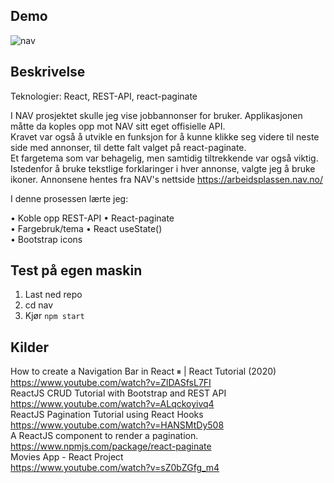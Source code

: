 ## Demo
 ![nav](demo.gif)

## Beskrivelse<br>

Teknologier: React, REST-API, react-paginate

I NAV prosjektet skulle jeg vise jobbannonser for bruker. Applikasjonen måtte da koples opp mot NAV sitt eget offisielle API. <br>
Kravet var også å utvikle en funksjon for å kunne klikke seg videre til neste side med annonser, til dette falt valget på react-paginate. <br>
Et fargetema som var behagelig, men samtidig tiltrekkende var også viktig. Istedenfor å bruke tekstlige forklaringer i hver annonse, valgte jeg å bruke ikoner.
Annonsene hentes fra NAV's nettside https://arbeidsplassen.nav.no/

I denne prosessen lærte jeg:<br>

•	Koble opp REST-API	•	React-paginate<br>
•	Fargebruk/tema	•	React useState()<br>
•	Bootstrap icons	<br>


## Test på egen maskin<br>
1. Last ned repo
2. cd nav
3. Kjør `npm start`

## Kilder<br>
How to create a Navigation Bar in React ⏸ | React Tutorial (2020)<br>
https://www.youtube.com/watch?v=ZlDASfsL7FI<br>
ReactJS CRUD Tutorial with Bootstrap and REST API<br>
https://www.youtube.com/watch?v=ALqckoyivq4<br>
ReactJS Pagination Tutorial using React Hooks<br>
https://www.youtube.com/watch?v=HANSMtDy508<br>
A ReactJS component to render a pagination.<br>
https://www.npmjs.com/package/react-paginate<br>
Movies App - React Project<br>
https://www.youtube.com/watch?v=sZ0bZGfg_m4<br>
